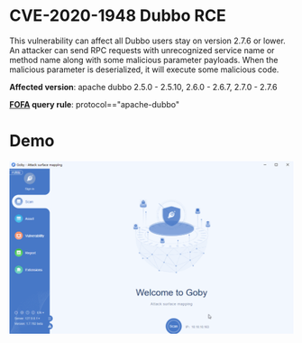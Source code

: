 # CVE-2020-1948 Dubbo RCE 

This vulnerability can affect all Dubbo users stay on version 2.7.6 or lower. An attacker can send RPC requests with unrecognized service name or method name along with some malicious parameter payloads. When the malicious parameter is deserialized, it will execute some malicious code.

**Affected version**: apache dubbo 2.5.0 - 2.5.10, 2.6.0 - 2.6.7, 2.7.0 - 2.7.6

**[FOFA](https://fofa.so/result?q=protocol%3D%3D"apache-dubbo"&qbase64=cHJvdG9jb2w9PSJhcGFjaGUtZHViYm8i&file=&file=) query rule**: protocol=="apache-dubbo"

# Demo

![](CVE-2020-1948.gif)